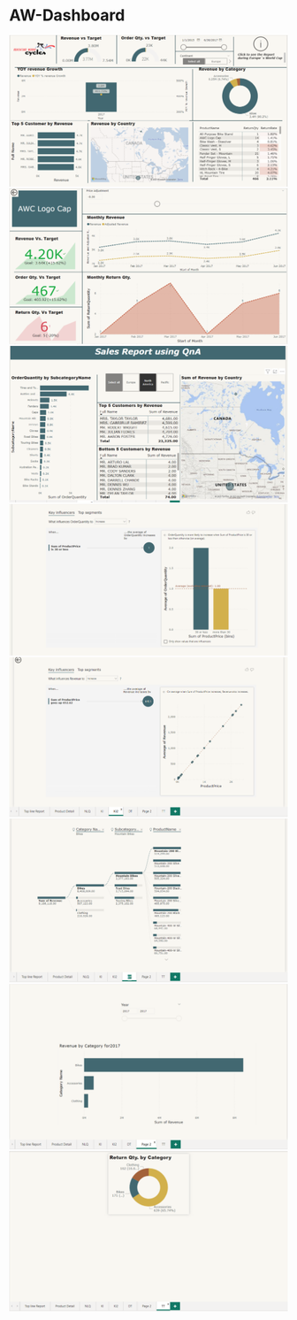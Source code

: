 # AW-Dashboard
<img src="AW 1.png">
<img src="AW 2.png">
<img src="AW 3.png">
<img src="AW 4.png">
<img src="AW 5.png">
<img src="AW 6.png">
<img src="AW 7.png">
<img src="AW 8.png">
